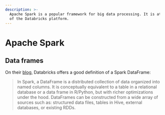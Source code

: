 ```yaml
---
description: >-
  Apache Spark is a popular framework for big data processing. It is at the core
  of the Databricks platform.
---
```


# Apache Spark

## Data frames

On their [blog](https://databricks.com/blog/2015/02/17/introducing-dataframes-in-spark-for-large-scale-data-science.html), Databricks offers a good definition of a Spark DataFrame:

> In Spark, a DataFrame is a distributed collection of data organized into named columns. It is conceptually equivalent to a table in a relational database or a data frame in R/Python, but with richer optimizations under the hood. DataFrames can be constructed from a wide array of sources such as: structured data files, tables in Hive, external databases, or existing RDDs.

